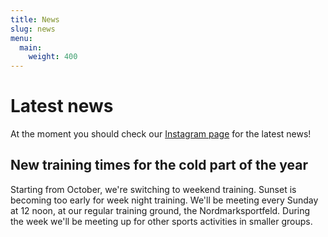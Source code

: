 ```yaml
---
title: News
slug: news
menu:
  main:
    weight: 400
---
```


# Latest news

At the moment you should check our
[Instagram page](https://instagram.com/kiel_koalas)
for the latest news!

## New training times for the cold part of the year

Starting from October, we're switching to weekend training.
Sunset is becoming too early for week night training.
We'll be meeting every Sunday at 12 noon,
at our regular training ground, the Nordmarksportfeld.
During the week we'll be meeting up for other sports activities
in smaller groups.
